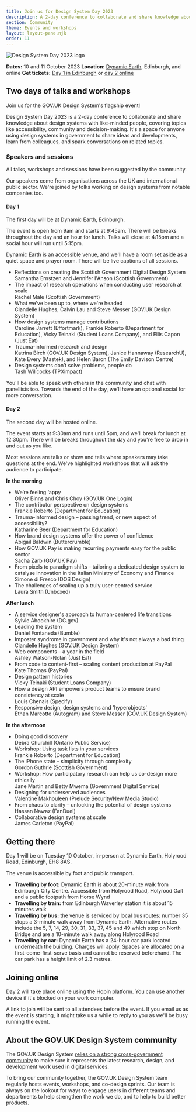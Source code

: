 ```yaml
---
title: Join us for Design System Day 2023
description: A 2-day conference to collaborate and share knowledge about design systems with like-minded people.
section: Community
theme: Events and workshops
layout: layout-pane.njk
order: 11
---
```


<img src="/community/images/dsd23-announcement-banner.svg" alt="Design System Day 2023 logo" class="app-image--no-border govuk-!-margin-bottom-6" loading="lazy">

**Dates:** 10 and 11 October 2023
**Location:** <a href="https://dynamicearth.org.uk/plan-your-visit/getting-here/">Dynamic Earth</a>, Edinburgh, and online
**Get tickets:** <a href="https://www.eventbrite.co.uk/e/714571050247?aff=oddtdtcreator">Day 1 in Edinburgh</a> or <a href="https://www.eventbrite.co.uk/e/714592022977?aff=oddtdtcreator">day 2 online</a>

<!--

Setting the following convention:
    /community/design-system-day/ always describes the upcoming event or the event in general
    /community/design-system-day-[year]/ is the archive page for an event which collects the videos, slides and notes for a particular conference

This means that hyperlinks to /community/design-system-day/ can always encourage ticket sales or mailing list subscriptions.

-->

## Two days of talks and workshops

Join us for the GOV.UK Design System's flagship event!

Design System Day 2023 is a 2-day conference to collaborate and share knowledge about design systems with like-minded people, covering topics like accessibility, community and decision-making. It's a space for anyone using design systems in government to share ideas and developments, learn from colleagues, and spark conversations on related topics.

### Speakers and sessions

All talks, workshops and sessions have been suggested by the community. 

Our speakers come from organisations across the UK and international public sector. We're joined by folks working on design systems from notable companies too.

#### Day 1

The first day will be at Dynamic Earth, Edinburgh. 

The event is open from 9am and starts at 9:45am. There will be breaks throughout the day and an hour for lunch. Talks will close at 4:15pm and a social hour will run until 5:15pm.

Dynamic Earth is an accessible venue, and we'll have a room set aside as a quiet space and prayer room. There will be live captions of all sessions.

- Reflections on creating the Scottish Government Digital Design System</br>Samantha Ernstzen and Jennifer I'Anson (Scottish Government)
- The impact of research operations when conducting user research at scale</br>Rachel Male (Scottish Government)
- What we've been up to, where we're headed</br>Ciandelle Hughes, Calvin Lau and Steve Messer (GOV.UK Design System)
- How design systems manage contributions</br>Caroline Jarrett (Effortmark), Frankie Roberto (Department for Education), Vicky Teinaki (Student Loans Company), and Ellis Capon (Just Eat)
- Trauma-informed research and design</br>Katrina Birch (GOV.UK Design System), Janice Hannaway (ResearchU), Kate Every (Mastek), and Helen Baron (The Emily Davison Centre)
- Design systems don’t solve problems, people do</br>Tash Willcocks (TPXimpact)

You'll be able to speak with others in the community and chat with panellists too. Towards the end of the day, we'll have an optional social for more conversation.

#### Day 2

The second day will be hosted online. 

The event starts at 9:30am and runs until 5pm, and we'll break for lunch at 12:30pm. There will be breaks throughout the day and you're free to drop in and out as you like. 

Most sessions are talks or show and tells where speakers may take questions at the end. We've highlighted workshops that will ask the audience to participate.

**In the morning**

- We’re feeling ‘appy</br>Oliver Binns and Chris Choy (GOV.UK One Login)
- The contributor perspective on design systems</br>Frankie Roberto (Department for Education)
- Trauma-informed design – passing trend, or new aspect of accessibility?</br>Katharine Beer (Department for Education)
- How brand design systems offer the power of confidence</br>Abigail Baldwin (Buttercrumble)
- How GOV.UK Pay is making recurring payments easy for the public sector</br>Sacha Zarb (GOV.UK Pay)
- From pixels to paradigm shifts – tailoring a dedicated design system to catalyse innovation in the Italian Ministry of Economy and Finance</br>Simone di Fresco (DOS Design)
- The challenges of scaling up a truly user-centred service</br>Laura Smith (Unboxed)

**After lunch**

- A service designer's approach to human-centered life transitions</br>Sylvie Abookhire (DC.gov)
- Leading the system</br>Daniel Fontaneda (Bumble)
- Imposter syndrome in government and why it's not always a bad thing</br>Ciandelle Hughes (GOV.UK Design System)
- Web components – a year in the field</br>Ashley Watson-Nolan (Just Eat)
- From code to content-first – scaling content production at PayPal</br>Kate Thomas (PayPal)
- Design pattern histories</br>Vicky Teinaki (Student Loans Company)
- How a design API empowers product teams to ensure brand consistency at scale</br>Louis Chenais (Specify)
- Responsive design, design systems and 'hyperobjects'</br>Ethan Marcotte (Autogram) and Steve Messer (GOV.UK Design System) 

**In the afternoon**

- Doing good discovery</br>Debra Churchill (Ontario Public Service)
- Workshop: Using task lists in your services</br>Frankie Roberto (Department for Education)
- The iPhone state – simplicity through complexity</br>Gordon Guthrie (Scottish Government)
- Workshop: How participatory research can help us co-design more ethically</br>Jane Martin and Betty Mwema (Government Digital Service)
- Designing for underserved audiences</br>Valentine Makhouleen (Prelude Security/New Media Studio)
- From chaos to clarity – unlocking the potential of design systems</br>Hassan Nawaz (FanDuel)
- Collaborative design systems at scale</br>James Carleton (PayPal)

## Getting there

Day 1 will be on Tuesday 10 October, in-person at Dynamic Earth, Holyrood Road, Edinburgh, EH8 8AS.

The venue is accessible by foot and public transport. 

- **Travelling by foot:** Dynamic Earth is about 20-minute walk from Edinburgh City Centre. Accessible from Holyrood Road, Holyrood Gait and a public footpath from Horse Wynd
- **Travelling by train:** from Edinburgh Waverley station it is about 15 minutes walk
- **Travelling by bus:** the venue is serviced by local bus routes: number 35 stops a 3-minute walk away from Dynamic Earth. Alternative routes include the 5, 7, 14, 29, 30, 31, 33, 37, 45 and 49 which stop on North Bridge and are a 10-minute walk away along Holyrood Road
- **Travelling by car:** Dynamic Earth has a 24-hour car park located underneath the building. Charges will apply. Spaces are allocated on a first-come-first-serve basis and cannot be reserved beforehand. The car park has a height limit of 2.3 metres.

## Joining online

Day 2 will take place online using the Hopin platform. You can use another device if it's blocked on your work computer.

A link to join will be sent to all attendees before the event. If you email us as the event is starting, it might take us a while to reply to you as we'll be busy running the event.

## About the GOV.UK Design System community

The GOV.UK Design System <a href="/community/">relies on a strong cross-government community</a> to make sure it represents the latest research, design, and development work used in digital services.

To bring our community together, the GOV.UK Design System team regularly hosts events, workshops, and co-design sprints. Our team is always on the lookout for ways to engage users in different teams and departments to help strengthen the work we do, and to help to build better products.
